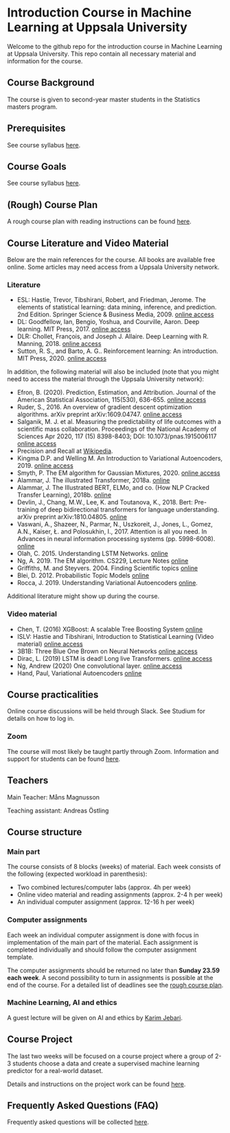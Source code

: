# Introduction Course in Machine Learning at Uppsala University

Welcome to the github repo for the introduction course in Machine Learning at Uppsala University. This repo contain all necessary material and information for the course.

## Course Background 
The course is given to second-year master students in the Statistics masters program.

## Prerequisites
See course syllabus [here](https://www.uu.se/en/admissions/freestanding-courses/course-syllabus/?kKod=2IS074&lasar=).

## Course Goals
See course syllabus [here](https://www.uu.se/en/admissions/freestanding-courses/course-syllabus/?kKod=2IS074&lasar=).

## (Rough) Course Plan
A rough course plan with reading instructions can be found  [here](https://docs.google.com/spreadsheets/d/1HC_QN2mCq9bkCPzmkP8RaR3RokFQCWo9oPuU7rFyR8Y/edit?usp=sharing).


## Course Literature and Video Material
Below are the main references for the course. All books are available free online. Some articles may need access from a Uppsala University network.

### Literature

- ESL: Hastie, Trevor, Tibshirani, Robert, and Friedman, Jerome. The elements of statistical learning: data mining, inference, and prediction. 2nd Edition. Springer Science & Business Media, 2009. [online access](https://web.stanford.edu/~hastie/ElemStatLearn/)
- DL: Goodfellow, Ian, Bengio, Yoshua, and Courville, Aaron. Deep learning. MIT Press, 2017. [online access](https://www.deeplearningbook.org/)
- DLR: Chollet, François, and Joseph J. Allaire. Deep Learning with R. Manning, 2018.  [online access](https://www.manning.com/books/deep-learning-with-r#toc)
- Sutton, R. S., and Barto, A. G.. Reinforcement learning: An introduction. MIT Press, 2020. [online access](http://incompleteideas.net/book/RLbook2020.pdf)

In addition, the following material will also be included (note that you might need to access the material through the Uppsala University network):

- Efron, B. (2020). Prediction, Estimation, and Attribution. Journal of the American Statistical Association, 115(530), 636-655. [online access](https://www.tandfonline.com/doi/full/10.1080/01621459.2020.1762613)
- Ruder, S., 2016. An overview of gradient descent optimization algorithms. arXiv preprint arXiv:1609.04747. [online access](https://arxiv.org/abs/1609.04747)
- Salganik, M. J. et al. Measuring the predictability of life outcomes with a scientific mass collaboration. Proceedings of the National Academy of Sciences Apr 2020, 117 (15) 8398-8403; DOI: 10.1073/pnas.1915006117 [online access](https://www.pnas.org/content/117/15/8398)
- Precision and Recall at [Wikipedia](https://en.wikipedia.org/wiki/Precision_and_recall).
- Kingma D.P. and Welling M. An Introduction to Variational Autoencoders, 2019. [online access](https://arxiv.org/pdf/1906.02691.pdf)
- Smyth, P. The EM algorithm for Gaussian Mixtures, 2020. [online access](https://www.ics.uci.edu/~smyth/courses/cs274/notes/EMnotes.pdf)
- Alammar, J. The illustrated Transformer, 2018a. [online](http://jalammar.github.io/illustrated-transformer/)
- Alammar, J. The Illustrated BERT, ELMo, and co. (How NLP Cracked Transfer Learning), 2018b. [online](http://jalammar.github.io/illustrated-bert/)
- Devlin, J., Chang, M.W., Lee, K. and Toutanova, K., 2018. Bert: Pre-training of deep bidirectional transformers for language understanding. arXiv preprint arXiv:1810.04805. [online](https://arxiv.org/abs/1810.04805)
- Vaswani, A., Shazeer, N., Parmar, N., Uszkoreit, J., Jones, L., Gomez, A.N., Kaiser, Ł. and Polosukhin, I., 2017. Attention is all you need. In Advances in neural information processing systems (pp. 5998-6008). [online](https://proceedings.neurips.cc/paper/2017/hash/3f5ee243547dee91fbd053c1c4a845aa-Abstract.html)
- Olah, C. 2015. Understanding LSTM Networks. [online](https://colah.github.io/posts/2015-08-Understanding-LSTMs/)
- Ng, A. 2019. The EM algorithm. CS229, Lecture Notes [online](https://see.stanford.edu/materials/aimlcs229/cs229-notes8.pdf)
- Griffiths, M. and Steyvers. 2004. Finding Scientific topics [online](https://www.pnas.org/content/pnas/101/suppl_1/5228.full.pdf)
- Blei, D. 2012. Probabilistic Topic Models [online](http://www.cs.columbia.edu/~blei/papers/Blei2012.pdf)
- Rocca, J. 2019. Understanding Variational Autoencoders [online](https://towardsdatascience.com/understanding-variational-autoencoders-vaes-f70510919f73).

Additional literature might show up during the course.

### Video material

- Chen, T. (2016) XGBoost: A scalable Tree Boosting System  [online](https://www.youtube.com/watch?v=Vly8xGnNiWs)
- ISLV: Hastie and Tibshirani, Introduction to Statistical Learning (Video material) [online access](http://auapps.american.edu/alberto/www/analytics/ISLRLectures.html)
- 3B1B: Three Blue One Brown on Neural Networks [online access](https://www.youtube.com/playlist?list=PLZHQObOWTQDNU6R1_67000Dx_ZCJB-3pi)
- Dirac, L. (2019) LSTM is dead! Long live Transformers. [online access](https://www.youtube.com/watch?v=S27pHKBEp30) 
- Ng, Andrew (2020) One convolutional layer. [online access](https://www.youtube.com/watch?v=jPOAS7uCODQ&list=PLkDaE6sCZn6Gl29AoE31iwdVwSG-KnDzF&index=7) 
- Hand, Paul, Variational Autoencoders [online](https://www.youtube.com/watch?app=desktop&v=c27SHdQr4lw)


## Course practicalities

Online course discussions will be held through Slack. See Studium for details on how to log in.

### Zoom

The course will most likely be taught partly through Zoom. Information and support for students can be found [here](https://mp.uu.se/c/perm/link?p=267521030). 

## Teachers

Main Teacher: Måns Magnusson

Teaching assistant: Andreas Östling

## Course structure

### Main part
The course consists of 8 blocks (weeks) of material. Each week consists of the following (expected workload in parenthesis):
- Two combined lectures/computer labs (approx. 4h per week)
- Online video material and reading assignments (approx. 2-4 h per week)
- An individual computer assignment (approx. 12-16 h per week)

### Computer assignments
Each week an individual computer assignment is done with focus in implementation of the main part of the material. Each assignment is completed individually and should follow the computer assignment template.

The computer assignments should be returned no later than **Sunday 23.59 each week**. A second possibility to turn in assignments is possible at the end of the course. For a detailed list of deadlines see the [rough course plan](https://docs.google.com/spreadsheets/d/1HC_QN2mCq9bkCPzmkP8RaR3RokFQCWo9oPuU7rFyR8Y/edit?usp=sharing).

### Machine Learning, AI and ethics
A guest lecture will be given on AI and ethics by [Karim Jebari](https://www.iffs.se/en/research/researchers/karim-jebari/).

## Course Project
The last two weeks will be focused on a course project where a group of 2-3 students choose a data and create a supervised machine learning predictor for a real-world dataset. 

Details and instructions on the project work can be found [here](https://github.com/MansMeg/IntroML/blob/master/project/).


## Frequently Asked Questions (FAQ)

Frequently asked questions will be collected [here](https://github.com/MansMeg/IntroML/blob/master/FAQ.md).

